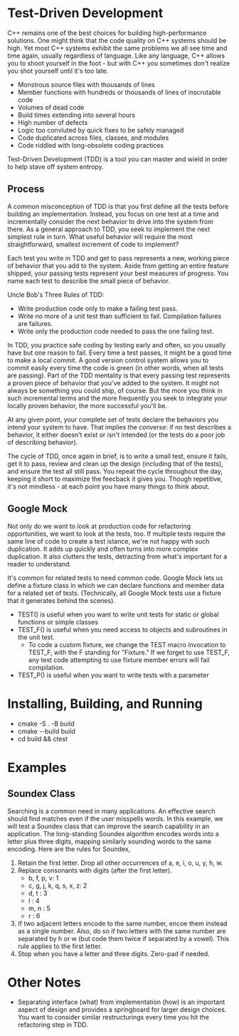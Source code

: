# Test-Driven Development

C++ remains one of the best choices for building high-performance solutions. One might think that the code quality on C++ systems should be high. Yet most C++ systems exhibit the same problems we all see time and time again, usually regardless of language. Like any language, C++ allows you to shoot yourself in the foot - but with C++ you sometimes don't realize you shot yourself until it's too late. 

 - Monstrous source files with thousands of lines
 - Member functions with hundreds or thousands of lines of inscrutable code
 - Volumes of dead code
 - Build times extending into several hours
 - High number of defects
 - Logic too convluted by quick fixes to be safely managed
 - Code duplicated across files, classes, and modules
 - Code riddled with long-obsolete coding practices
 
 Test-Driven Development (TDD) is a tool you can master and wield in order to help stave off system entropy. 
 
 ## Process
 
 A common misconception of TDD is that you first define all the tests before building an implementation. Instead, you focus on one test at a time and incrementally consider the next behavior to drive into the system from there. As a general approach to TDD, you seek to implement the next simplest rule in turn. What useful behavior will require the most straightforward, smallest increment of code to implement? 
 
 Each test you write in TDD and get to pass represents a new, working piece of behavior that you add to the system. Aside from getting an entire feature shipped, your passing tests represent your best measures of progress. You name each test to describe the small piece of behavior. 
 
 Uncle Bob's Three Rules of TDD:

- Write production code only to make a failing test pass. 
- Write no more of a unit test than sufficient to fail. Compilation failures are failures. 
- Write only the production code needed to pass the one failing test. 

In TDD, you practice safe coding by testing early and often, so you usually have but one reason to fail. Every time a test passes, it might be a good time to make a local commit. A good version control system allows you to commit easily every time the code is green (in other words, when all tests are passing). Part of the TDD mentality is that every passing test represents a proven piece of behavior that you've added to the system. It might not always be something you could ship, of course. But the more you think in such incremental terms and the more frequently you seek to integrate your locally proven behavior, the more successful you'll be. 

At any given point, your complete set of tests declare the behaviors you intend your system to have. That implies the converse: if no test describes a behavior, it either doesn't exist or isn't intended (or the tests do a poor job of describing behavior). 

The cycle of TDD, once again in brief, is to write a small test, ensure it fails, get it to pass, review and clean up the design (including that of the tests), and ensure the test all still pass. You repeat the cycle throughout the day, keeping it short to maximize the feecback it gives you. Though repetitive, it's not mindless - at each point you have many things to think about. 

## Google Mock

Not only do we want to look at production code for refactoring opportunities, we want to look at the tests, too. If multiple tests require the same line of code to create a test istance, we're not happy with such duplication. It adds up quickly and often turns into more complex duplication. It also clutters the tests, detracting from what's important for a reader to understand. 

It's common for related tests to need common code. Google Mock lets us define a fixture class in which we can declare functions and member data for a related set of tests. (Technically, all Google Mock tests use a fixture that it generates behind the scenes). 

 - TEST() is useful when you want to write unit tests for static or global functions or simple classes
 - TEST_F() is useful when you need access to objects and subroutines in the unit test. 
    - To code a custom fixture, we change the TEST macro invocation to TEST_F, with the F standing for "Fixture." If we forget to use TEST_F, any test code attempting to use fixture member errors will fail compilation. 
 - TEST_P() is useful when you want to write tests with a parameter

 
# Installing, Building, and Running

 - cmake -S . -B build
 - cmake --build build
 - cd build && ctest
 
 # Examples
 
 ## Soundex Class
 
Searching is a common need in many applications. An effective search should find matches even if the user misspells words. In this example, we will test a Soundex class that can improve the search capability in an application. The long-standing Soundex algorithm encodes words into a letter plus three digits, mapping similarly sounding words to the same encoding. Here are the rules for Soundex, 
 1. Retain the first letter. Drop all other occurrences of a, e, i, o, u, y, h, w.
 2. Replace consonants with digits (after the first letter). 
    * b, f, p, v: 1
    * c, g, j, k, q, s, x, z: 2
    * d, t : 3
    * l : 4
    * m, n : 5
    * r : 6
 3. If two adjacent letters encode to the same number, encoe them instead as a single number. Also, do so if two letters with the same number are separated by h or w (but code them twice if separated by a vowel). This rule applies to the first letter. 
 4. Stop when you have a letter and three digits. Zero-pad if needed. 


# Other Notes

 - Separating interface (what) from implementation (how) is an important aspect of design and provides a springboard for larger design choices. You want to consider similar restructurings every time you hit the refactoring step in TDD. 
